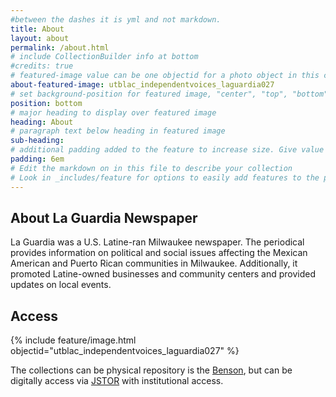 ```yaml
---  
#between the dashes it is yml and not markdown. 
title: About
layout: about
permalink: /about.html
# include CollectionBuilder info at bottom
#credits: true
# featured-image value can be one objectid for a photo object in this collection, a relative path to an image in this project, or a full url to any image. If left blank, no featured image will appear at top of About page.
about-featured-image: utblac_independentvoices_laguardia027
# set background-position for featured image, "center", "top", "bottom"
position: bottom
# major heading to display over featured image
heading: About 
# paragraph text below heading in featured image
sub-heading: 
# additional padding added to the feature to increase size. Give value in em or px, e.g. "5em".
padding: 6em
# Edit the markdown on in this file to describe your collection
# Look in _includes/feature for options to easily add features to the page
---
```


## About La Guardia Newspaper  

La Guardia was a U.S. Latine-ran Milwaukee newspaper. The periodical provides information on political and social issues affecting the Mexican American and Puerto Rican communities in Milwaukee. Additionally, it promoted Latine-owned businesses and community centers and provided updates on local events.

## Access

{% include feature/image.html objectid="utblac_independentvoices_laguardia027" %}

The collections can be physical repository is the <a href="https://www.lib.utexas.edu/visit-us/locations/benson">Benson</a>, but can be digitally access via <a href="https://www.lib.utexas.edu/visit-us/locations/benson">JSTOR</a> with institutional access. 

